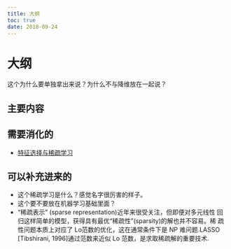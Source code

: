 ```yaml
---
title: 大纲
toc: true
date: 2018-09-24
---
```

# 大纲

这个为什么要单独拿出来说？为什么不与降维放在一起说？


## 主要内容


## 需要消化的

- [特征选择与稀疏学习](https://blog.csdn.net/cyl9413/article/details/73694819)

## 可以补充进来的

- 这个稀疏学习是什么？感觉名字很厉害的样子。
- 这个要不要放在机器学习基础里面？
- “稀疏表示” (sparse representation)近年来很受关注，但即便对多元线性 回归这样简单的模型，获得具有最优“稀疏性”(sparsity)的解也并不容易。稀 疏性问题本质上对应了 Lo范数的优化，这在通常条件下是 NP 难问题.LASSO [Tibshirani, 1996]通过范数来近似 Lo 范数，是求取稀疏解的重要技术.
